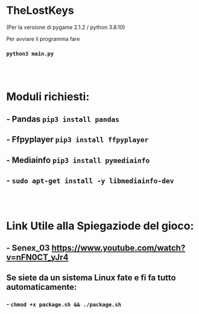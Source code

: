 # TheLostKeys
(Per la versione di pygame 2.1.2 / python 3.8.10)

Per avviare il programma fare
### `python3 main.py`

</br></br>
# Moduli richiesti:
## - Pandas `pip3 install pandas`

## - Ffpyplayer `pip3 install ffpyplayer`

## - Mediainfo `pip3 install pymediainfo`
## - `sudo apt-get install -y libmediainfo-dev`

</br></br>
# Link Utile alla Spiegaziode del gioco:
## - Senex_03 https://www.youtube.com/watch?v=nFN0CT_yJr4

## Se siete da un sistema Linux fate e fi fa tutto automaticamente:
### - `chmod +x package.sh && ./package.sh`
